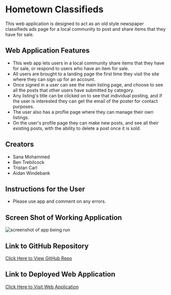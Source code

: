# Hometown Classifieds
This web application is designed to act as an old style newspaper classifieds ads page for a local community to post and share items that they have for sale. 

## Web Application Features
 - This web app lets users in a local community share items that they have for sale, or respond to users who have an item for sale.
 - All users are brought to a landing page the first time they visit the site where they can sign up for an account. 
 - Once signed in a user can see the main listing page, and choose to see all the posts that other users have submitted by category. 
 - Any listing's title can be clicked on to see that individual posting, and if the user is interested they can get the email of the poster for contact purposes. 
 - The user also has a proflie page where they can manage their own listings. 
 - On the user's profile page they can make new posts, and see all their existing posts, with the ability to delete a post once it is sold. 

## Creators
- Sana Mohammed
- Ben Trebilcock
- Tristan Carl
- Aidan Windebank


## Instructions for the User
 - Please use app and comment on any errors.

## Screen Shot of Working Application
<img src="." alt="screenshot of app being run"/>

## Link to GitHub Repository
[Click Here to View GitHub Repo](https://github.com/Aidan-Windebank/group-project-2)

## Link to Deployed Web Application
[Click Here to Visit Web Application]()
